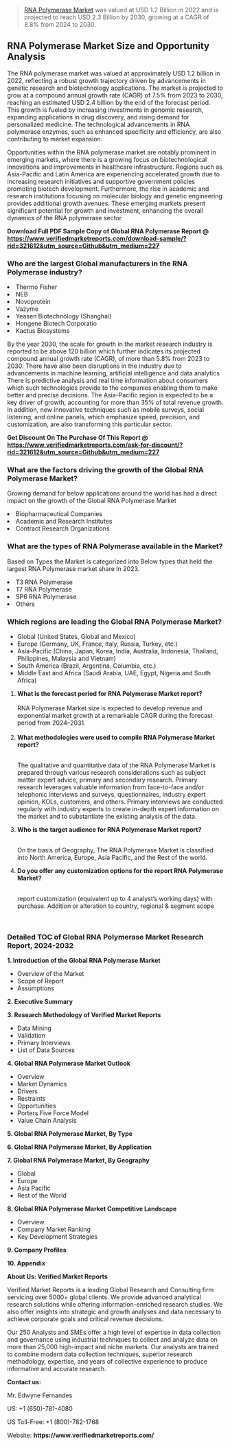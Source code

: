 <blockquote><p><p><a href="https://www.verifiedmarketreports.com/download-sample/?rid=321612&utm_source=Github&utm_medium=227" target="_blank">RNA Polymerase Market</a> was valued at USD 1.2 Billion in 2022 and is projected to reach USD 2.3 Billion by 2030, growing at a CAGR of 8.8% from 2024 to 2030.</p></blockquote><p><h2>RNA Polymerase Market Size and Opportunity Analysis</h2><p>The RNA polymerase market was valued at approximately USD 1.2 billion in 2022, reflecting a robust growth trajectory driven by advancements in genetic research and biotechnology applications. The market is projected to grow at a compound annual growth rate (CAGR) of 7.5% from 2023 to 2030, reaching an estimated USD 2.4 billion by the end of the forecast period. This growth is fueled by increasing investments in genomic research, expanding applications in drug discovery, and rising demand for personalized medicine. The technological advancements in RNA polymerase enzymes, such as enhanced specificity and efficiency, are also contributing to market expansion.</p><p>Opportunities within the RNA polymerase market are notably prominent in emerging markets, where there is a growing focus on biotechnological innovations and improvements in healthcare infrastructure. Regions such as Asia-Pacific and Latin America are experiencing accelerated growth due to increasing research initiatives and supportive government policies promoting biotech development. Furthermore, the rise in academic and research institutions focusing on molecular biology and genetic engineering provides additional growth avenues. These emerging markets present significant potential for growth and investment, enhancing the overall dynamics of the RNA polymerase sector.</p></p><p class=""><strong>Download Full PDF Sample Copy of Global RNA Polymerase Report @ <a href="https://www.verifiedmarketreports.com/download-sample/?rid=321612&amp;utm_source=Github&amp;utm_medium=227" target="_blank">https://www.verifiedmarketreports.com/download-sample/?rid=321612&amp;utm_source=Github&amp;utm_medium=227</a></strong></p><h3 id="" class="">Who are the largest Global manufacturers in the RNA Polymerase industry?</h3><p><li>Thermo Fisher</li><li> NEB</li><li> Novoprotein</li><li> Vazyme</li><li> Yeasen Biotechnology (Shanghai)</li><li> Hongene Biotech Corporatio</li><li> Kactus Biosystems</li></p><div class=""><div class="" dir="" data-message-author-role="" data-message-id="" data-message-model-slug=""><div class=""><div class=""><div class=""><div class="" dir="" data-message-author-role="" data-message-id="" data-message-model-slug=""><div class=""><div class=""><p>By the year 2030, the scale for growth in the market research industry is reported to be above 120 billion which further indicates its projected compound annual growth rate (CAGR), of more than 5.8% from 2023 to 2030. There have also been disruptions in the industry due to advancements in machine learning, artificial intelligence and data analytics There is predictive analysis and real time information about consumers which such technologies provide to the companies enabling them to make better and precise decisions. The Asia-Pacific region is expected to be a key driver of growth, accounting for more than 35% of total revenue growth. In addition, new innovative techniques such as mobile surveys, social listening, and online panels, which emphasize speed, precision, and customization, are also transforming this particular sector.</p><p><strong>Get Discount On The Purchase Of This Report @&nbsp; <a href="https://www.verifiedmarketreports.com/ask-for-discount/?rid=321612&amp;utm_source=Github&amp;utm_medium=227" target="_blank">https://www.verifiedmarketreports.com/ask-for-discount/?rid=321612&amp;utm_source=Github&amp;utm_medium=227</a></strong></p></div></div></div></div></div></div></div></div><h3 id="" class="">What are the factors driving the growth of the Global RNA Polymerase Market?</h3><p id="" class="">Growing demand for below applications around the world has had a direct impact on the growth of the Global RNA Polymerase Market</p><p id="" class=""><li>Biopharmaceutical Companies</li><li> Academic and Research Institutes</li><li> Contract Research Organizations</li></p><h3 id="" class="">What are the types of RNA Polymerase available in the Market?</h3><p id="" class="">Based on Types the Market is categorized into Below types that held the largest RNA Polymerase market share In 2023.</p><p id="" class=""><li>T3 RNA Polymerase</li><li> T7 RNA Polymerase</li><li> SP6 RNA Polymerase</li><li> Others</li></p><h3 id="" class="">Which regions are leading the Global RNA Polymerase Market?</h3><ul><li>Global (United States, Global and Mexico)</li><li>Europe (Germany, UK, France, Italy, Russia, Turkey, etc.)</li><li>Asia-Pacific (China, Japan, Korea, India, Australia, Indonesia, Thailand, Philippines, Malaysia and Vietnam)</li><li>South America (Brazil, Argentina, Columbia, etc.)</li><li>Middle East and Africa (Saudi Arabia, UAE, Egypt, Nigeria and South Africa)</li></ul><p><ol><li><strong>What is the forecast period for RNA Polymerase Market report?<br /></strong><br /><span data-sheets-root="1" data-sheets-value="{&quot;1&quot;:2,&quot;2&quot;:&quot;XXXX size is expected to develop revenue and exponential market growth at a remarkable CAGR during the forecast period from 2024&ndash;2030.&quot;}" data-sheets-userformat="{&quot;2&quot;:12674,&quot;4&quot;:{&quot;1&quot;:2,&quot;2&quot;:16776960},&quot;10&quot;:2,&quot;11&quot;:0,&quot;15&quot;:&quot;Arial&quot;,&quot;16&quot;:12}">RNA Polymerase Market size is expected to develop revenue and exponential market growth at a remarkable CAGR during the forecast period from 2024&ndash;2031.</span><br /><br /></li><li><strong>What methodologies were used to compile RNA Polymerase Market report?<br /><br /></strong><p>The qualitative and quantitative data of the&nbsp;RNA Polymerase Market is prepared through various research considerations such as subject matter expert advice, primary and secondary research. Primary research leverages valuable information from face-to-face and/or telephonic interviews and surveys, questionnaires, industry expert opinion, KOLs, customers, and others. Primary interviews are conducted regularly with industry experts to create in-depth expert information on the market and to substantiate the existing analysis of the data.&nbsp;</p></li><li><strong>Who is the target audience for RNA Polymerase Market report?<br /><br /></strong><p>On the basis of Geography, The&nbsp;RNA Polymerase Market is classified into North America, Europe, Asia Pacific, and the Rest of the world.</p></li><li><strong>Do you offer any customization options for the report RNA Polymerase Market?<br /><br /></strong><p>report customization (equivalent up to 4 analyst&rsquo;s working days) with purchase. Addition or alteration to country, regional &amp; segment scope</p><p>&nbsp;</p></li></ol></p><h3 id="" class="">Detailed TOC of Global RNA Polymerase Market Research Report, 2024-2032</h3><p id="" class=""><strong>1. Introduction of the Global RNA Polymerase Market</strong></p><ul><li>Overview of the Market</li><li>Scope of Report</li><li>Assumptions</li></ul><p id="" class=""><strong>2. Executive Summary</strong></p><p id="" class=""><strong>3. Research Methodology of&nbsp;Verified Market Reports</strong></p><ul><li>Data Mining</li><li>Validation</li><li>Primary Interviews</li><li>List of Data Sources</li></ul><p id="" class=""><strong>4. Global RNA Polymerase Market Outlook</strong></p><ul><li>Overview</li><li>Market Dynamics</li><li>Drivers</li><li>Restraints</li><li>Opportunities</li><li>Porters Five Force Model</li><li>Value Chain Analysis</li></ul><p id="" class=""><strong>5. Global RNA Polymerase Market, By&nbsp;Type</strong></p><p id="" class=""><strong>6. Global RNA Polymerase Market, By Application</strong></p><p id="" class=""><strong>7. Global RNA Polymerase Market, By Geography</strong></p><ul><li>Global</li><li>Europe</li><li>Asia Pacific</li><li>Rest of the World</li></ul><p id="" class=""><strong>8. Global RNA Polymerase Market Competitive Landscape</strong></p><ul><li>Overview</li><li>Company Market Ranking</li><li>Key Development Strategies</li></ul><p id="" class=""><strong>9. Company Profiles</strong></p><p id="" class=""><strong>10. Appendix</strong></p><p id="" class=""><strong>About Us: Verified Market Reports</strong></p><p id="" class="">Verified Market Reports is a leading Global Research and Consulting firm servicing over 5000+ global clients. We provide advanced analytical research solutions while offering information-enriched research studies. We also offer insights into strategic and growth analyses and data necessary to achieve corporate goals and critical revenue decisions.</p><p id="" class="">Our 250 Analysts and SMEs offer a high level of expertise in data collection and governance using industrial techniques to collect and analyze data on more than 25,000 high-impact and niche markets. Our analysts are trained to combine modern data collection techniques, superior research methodology, expertise, and years of collective experience to produce informative and accurate research.</p><p id="" class=""><strong>Contact us:</strong></p><p id="" class="">Mr. Edwyne Fernandes</p><p id="" class="">US: +1 (650)-781-4080</p><p id="" class="">US Toll-Free: +1 (800)-782-1768</p><p id="" class="">Website: <a target="" data-test-app-aware-link=""><strong>https://www.verifiedmarketreports.com/</strong></a></p>
